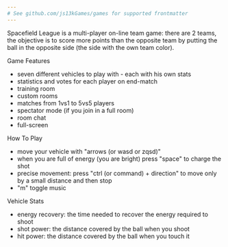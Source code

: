 ```yaml
---
# See github.com/js13kGames/games for supported frontmatter
---
```

Spacefield League is a multi-player on-line team game: there are 2 teams, the objective is to score more points than the opposite team by putting the ball in the opposite side (the side with the own team color).

Game Features
- seven different vehicles to play with - each with his own stats
- statistics and votes for each player on end-match
- training room
- custom rooms
- matches from 1vs1 to 5vs5 players
- spectator mode (if you join in a full room)
- room chat
- full-screen

How To Play
- move your vehicle with "arrows (or wasd or zqsd)"
- when you are full of energy (you are bright) press "space" to charge the shot
- precise movement: press "ctrl (or command) + direction" to move only by a small distance and then stop
- "m" toggle music

Vehicle Stats
- energy recovery: the time needed to recover the energy required to shoot
- shot power: the distance covered by the ball when you shoot
- hit power: the distance covered by the ball when you touch it